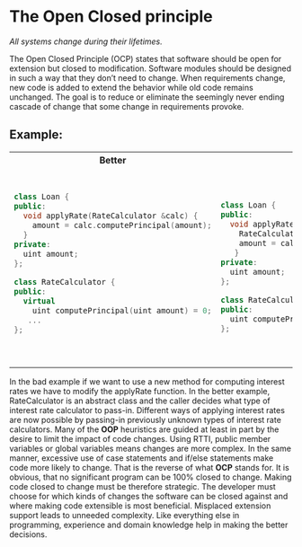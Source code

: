 # The Open Closed principle
*All systems change during their lifetimes.*

The Open Closed Principle (OCP) states that software should be open for extension but closed to modification. Software modules should be designed in such a way that they don’t need to change. When requirements change, new code is added to extend the behavior while old code remains unchanged. The goal is to reduce or eliminate the seemingly never ending cascade of change that some change in requirements provoke. 

## Example:

<table>
<tr><th width="400px">Better</th><th width="400px">Bad</th></tr>
<tr><td><pre lang="cpp">

```cpp
class Loan {
public:
  void applyRate(RateCalculator &calc) {
    amount = calc.computePrincipal(amount);
  }
private:
  uint amount;
};

class RateCalculator {
public:
  virtual 
    uint computePrincipal(uint amount) = 0;
   ...
};
```
</pre></td><td><pre lang="cpp">

```cpp
class Loan {
public:
  void applyRate() {
    RateCalculator calc;
    amount = calc.computePrincipal(amount);
   }
private:
  uint amount;
};

class RateCalculator {
public:
  uint computePrincipal(uint amount) {...}
};
```

</pre></td></tr>
</table>

In the bad example if we want to use a new method for computing interest rates we have to modify the applyRate function. In the better example, RateCalculator is an abstract class and the caller decides what type of interest rate calculator to pass-in. Different ways of applying interest rates are now possible by passing-in previously unknown types of interest rate calculators. 
Many of the **OOP** heuristics are guided at least in part by the desire to limit the impact of code changes. Using RTTI, public member variables or global variables means changes are more complex. In the same manner, excessive use of case statements and if/else statements make code more likely to change. That is the reverse of what **OCP** stands for.
It is obvious, that no significant program can be 100% closed to change. Making code closed to change must be therefore strategic. The developer must choose for which kinds of changes the software can be closed against and where making code extensible is most beneficial. Misplaced extension support leads to unneeded complexity. Like everything else in programming, experience and domain knowledge help in making the better decisions.
